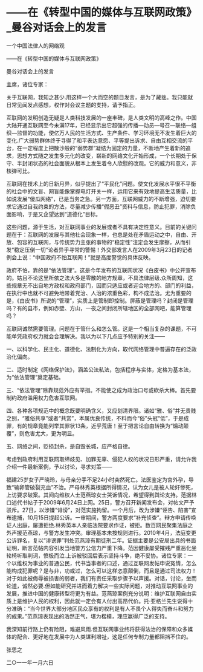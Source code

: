 # ——在《转型中国的媒体与互联网政策》_曼谷对话会上的发言

一个中国法律人的网络观

——在《转型中国的媒体与互联网政策》

曼谷对话会上的发言

主席，诸位专家：

关于互联网，我知之甚少.用这样一个大而空的题目发言，是为了藏拙。我只能就日常见闻发点感想，权作对会议主题的支持，请予指正。

互联网的发明创造无疑是人类科技发展的一座丰碑，是人类文明的高峰之作。中国大陆开通互联网至今未满17年，已经显示出它超强的传播—动员—号召—联络—组织—监督的功能，使亿万人民的生活方式、生产条件、学习环境无不发生着巨大的变化.广大弱势群体终于寻得了和平表达意愿、平等提出诉求、自由互相交流的平台，在一定程度上把散沙般的“弱势群”凝结为固定的力量，不断地产生着新的追求，思想方式随之发生多元化的改变，崭新的网络文化开始形成，一个长期处于保守、半封闭状态的社会面貌从根本上发生着令人欣慰的改观。它的威力和意义，非核弹可比。

互联网在技术上的日新月异，似乎提出了“平民化”问题。使文化发展水平很不平衡的社会中的文盲、网盲能像掌握电灯开关一样，运用它来有效地提高生活质量，比如说发展“傻瓜网络”，已是当务之急。另一方面，互联网威力的不断增强，迫切要求它通过自我约束的方法，尽量减少传播“假恶丑”资料与信息，防止犯罪，消除负面影响，于是又企望达到“道德化”目标。

这些问题，源于生活，对互联网事业的发展或者不具有决定性意义。目前的关键问题在于：互联网的发展与其他社会现象一样，也总是处在矛盾运动之中，自由、开放、包容的互联网，与传统势力主张的事物的“稳定性”注定会发生摩擦，从而引发“稳定压倒一切”论者异乎寻常的警惕！外交部发言人在2009年3月23日的记者例会上说：“中国政府不怕互联网！”就是高度警觉的具体反映。

政府不怕，靠的是“依法管理”。这是今年发布的互联网状况《白皮书》中公开宣布的。姑且不论这里所依之法大多是零散的地方规章，不具法律层级.众所周知，这些规章无不出自地方政权和政府部门，因而只适应或者迎合地方的、部门的利益，在执行中也就不可避免地带着党治、人治的浓重色彩，构不成法治。尤为重要的是，《白皮书》所说的“管理”，实质上是管制即控制。屏蔽是管理吗？封闭是管理吗？有的县市，例如赤壁、方山，一夜之间封闭所辖地区的全部网吧，能算管理吗？

互联网诚然需要管理。问题在于管什么和怎么管。这是一个相当复杂的课题，不可能单凭政府权力就会合理解决。我以为以下几点应予特别的关注——

一、以科学化、民主化、道德化、法制化为方向，取代网络管理中普遍存在的泛政治化偏向。

二、适时制定《网络保护法》，涵盖公法私法，包括程序与实体，定格为基本法，为“依法管理”奠定基础。

三、“依法管理”除靠规范外应有举措。不能使之成为政治口号或砍杀大棒。首先要制约政府滥用权力危害互联网。

四、各种各项规范中的概念既要明确含义，又应划清界限。诸如“雅、俗”并无贵贱之别，“雅俗共享”或者“共赏”，本属优良传统，不料而今“俗”头冠“低”，于是成罪，有的规章竟能列举其罪状13条，近乎荒唐！至于把言论自由转换为“煽动颠覆”，则危害尤大，更为明显。

五、网络之间，贬损封杀，是自毁长城，应严格自律。

考虑到政府利用互联网取缔歧见、加罪无辜、侵犯人权的状况日形严重，请允许我介绍一件最新案例，予以讨论，寻求对策——

福建25岁女子严晓玲，与母亲分手不足24小时突然死亡。法医鉴定为宫外孕，导致“输卵管破裂充血”不治。严母林秀英根据所得情况，认为女儿是被人轮奸惨死，上访要求破案。其间向维权人士范燕琼女士哭诉情况，希望得到舆论支持。范据林口述代书帖子于2009年6月24日上网。25日，警方召开新闻发布会，对帖文严予驳斥。27日，以涉嫌“诽谤”，对范实施拘留。一个月后，改为涉嫌“诬告、陷害”宣布逮捕，10月15日提起公诉。一审期间，警方两度要求“补充侦查”。辩方申请传唤证人出庭，屡遭拒绝.林秀英本人亲临法院要求作证，被拒。数百网民聚集法庭之外声援范燕琼，与警方发生冲突。审理基本未按规则进行。2010年4月，法庭变更公诉罪名，复以“诽谤罪”判处范燕琼有期徒刑二年。证据主要是公安局出具的书面证明，断言范帖内容引发当地警方公信力严重下降。范因健康屡受摧残严重恶化坐轮椅听取判词，愤极而泣.上诉被驳回后表示坚持斗争，绝不妥协。诸位专家：一个以维权为事业的普通公民，代书当事者的口述，通过互联网发帖申说冤情，怎么能构成犯罪呢？是与非，功或过，怎么可以这样恣意颠倒，而且是通过司法权力！对于如此被侮辱被损害的弱者，我们有责任采取步骤予以声援。对话，讨论，坐而论道，诚然必要.但如能研究并进而着力解决一些实际问题，对推动互联网事业的发展，推进中国的健康转型将更为有益。范燕琼案例充分说明：维护互联网自由实质上是维护人民的权利，因此就一定会有人付出高昂代价。托·亚格兰先生说得十分准确：“当今世界大部分地区民众享有的权利是有人不畏个人得失而奋斗和努力的成果。”范燕琼表现出的浩然正气，堪为楷模，理应赢得广泛的支持。

我深知前行路上仍有险阻，难避风雨.但互联网事业终将获得法治的保障和众多媒体的配合、更好地在发展中为人类谋利增祉，这是任何专制力量都阻挡不住的。

张思之

二○一一年一月六日